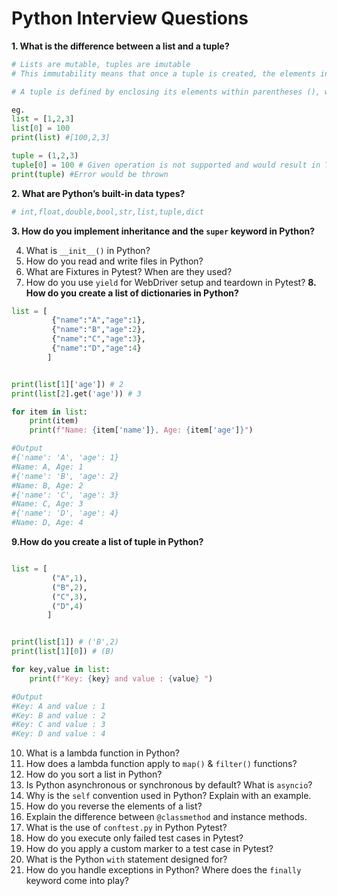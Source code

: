 # Python Interview Questions

**1. What is the difference between a list and a tuple?**

```python
# Lists are mutable, tuples are imutable
# This immutability means that once a tuple is created, the elements inside it cannot be changed, removed, or added. In contrast, lists are mutable, allowing for modification of their elements.

# A tuple is defined by enclosing its elements within parentheses (), whereas a list is defined with square brackets [].

eg.
list = [1,2,3]
list[0] = 100
print(list) #[100,2,3]

tuple = (1,2,3)
tuple[0] = 100 # Given operation is not supported and would result in TypeError with message tuple object does not support item assignment while running the program
print(tuple) #Error would be thrown

```

**2. What are Python’s built-in data types?**

```python
# int,float,double,bool,str,list,tuple,dict
```

**3. How do you implement inheritance and the `super` keyword in Python?**

4. What is `__init__()` in Python?
5. How do you read and write files in Python?
6. What are Fixtures in Pytest? When are they used?
7. How do you use `yield` for WebDriver setup and teardown in Pytest?
**8. How do you create a list of dictionaries in Python?**

```python
list = [
         {"name":"A","age":1},
         {"name":"B","age":2},
         {"name":"C","age":3},
         {"name":"D","age":4}
        ]


print(list[1]['age']) # 2
print(list[2].get('age')) # 3

for item in list:
    print(item)
    print(f"Name: {item['name']}, Age: {item['age']}")

#Output    
#{'name': 'A', 'age': 1}
#Name: A, Age: 1
#{'name': 'B', 'age': 2}
#Name: B, Age: 2
#{'name': 'C', 'age': 3}
#Name: C, Age: 3
#{'name': 'D', 'age': 4}
#Name: D, Age: 4

```

**9.How do you create a list of tuple in Python?**

```python

list = [
         ("A",1),
         ("B",2),
         ("C",3),
         ("D",4)
        ]


print(list[1]) # ('B',2)
print(list[1][0]) # (B)

for key,value in list:
    print(f"Key: {key} and value : {value} ")

#Output    
#Key: A and value : 1 
#Key: B and value : 2 
#Key: C and value : 3 
#Key: D and value : 4 

```

10. What is a lambda function in Python?
11. How does a lambda function apply to `map()` & `filter()` functions?
12. How do you sort a list in Python?
13. Is Python asynchronous or synchronous by default? What is `asyncio`?
14. Why is the `self` convention used in Python? Explain with an example.
15. How do you reverse the elements of a list?
16. Explain the difference between `@classmethod` and instance methods.
17. What is the use of `conftest.py` in Python Pytest?
18. How do you execute only failed test cases in Pytest?
19. How do you apply a custom marker to a test case in Pytest?
20. What is the Python `with` statement designed for?
21. How do you handle exceptions in Python? Where does the `finally` keyword come into play?
